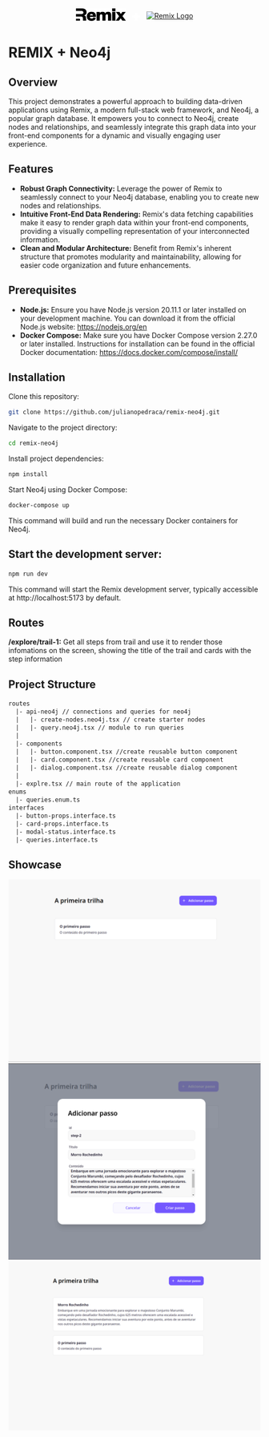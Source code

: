<p style="display:flex;justify-content:center;align-items:center;" align="center">
  <a href="https://remix.run/" target="blank"><img src="./public/remix.svg" width="100" alt="Remix Logo"/></a>
  <span style="font-weight:900; font-size:30px;margin:0 10px;color:white">+</span>
  <a href="https://neo4j.com/" target="blank"><img style="background-color:white;" src="https://dist.neo4j.com/wp-content/uploads/20230926084108/Logo_FullColor_RGB_TransBG.svg" width="100" alt="Remix Logo"/></a>
</p>

# REMIX + Neo4j
## Overview
This project demonstrates a powerful approach to building data-driven applications using Remix, a modern full-stack web framework, and Neo4j, a popular graph database. It empowers you to connect to Neo4j, create nodes and relationships, and seamlessly integrate this graph data into your front-end components for a dynamic and visually engaging user experience.

## Features
- **Robust Graph Connectivity:** Leverage the power of Remix to seamlessly connect to your Neo4j database, enabling you to create new nodes and relationships.
- **Intuitive Front-End Data Rendering:** Remix's data fetching capabilities make it easy to render graph data within your front-end components, providing a visually compelling representation of your interconnected information.
- **Clean and Modular Architecture:** Benefit from Remix's inherent structure that promotes modularity and maintainability, allowing for easier code organization and future enhancements.

## Prerequisites
- **Node.js:** Ensure you have Node.js version 20.11.1 or later installed on your development machine. You can download it from the official Node.js website: https://nodejs.org/en
- **Docker Compose:** Make sure you have Docker Compose version 2.27.0 or later installed. Instructions for installation can be found in the official Docker documentation: https://docs.docker.com/compose/install/

## Installation
Clone this repository:

```Bash
git clone https://github.com/julianopedraca/remix-neo4j.git
```
Navigate to the project directory:
```Bash
cd remix-neo4j
```

Install project dependencies:

```Bash
npm install
```
Start Neo4j using Docker Compose:

```Bash
docker-compose up
```
This command will build and run the necessary Docker containers for Neo4j.

## Start the development server:

```Bash
npm run dev
```
This command will start the Remix development server, typically accessible at http://localhost:5173 by default.

## Routes
**/explore/trail-1:** Get all steps from trail and use it to render those infomations on the screen, showing the title of the trail and cards with the step information

## Project Structure
```
routes
  |- api-neo4j // connections and queries for neo4j
  |   |- create-nodes.neo4j.tsx // create starter nodes
  |   |- query.neo4j.tsx // module to run queries
  |
  |- components
  |   |- button.component.tsx //create reusable button component
  |   |- card.component.tsx //create reusable card component
  |   |- dialog.component.tsx //create reusable dialog component
  |
  |- explre.tsx // main route of the application
enums
  |- queries.enum.ts
interfaces
  |- button-props.interface.ts
  |- card-props.interface.ts
  |- modal-status.interface.ts
  |- queries.interface.ts
```
## Showcase
![Alt text](./public/images/tela-inicial.png)
![Alt text](./public/images/modal-criar.png)
![Alt text](./public/images/tela-inicial-2.png)
